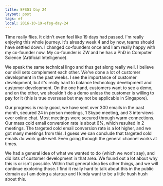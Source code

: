 ```yaml
---
title: EFSG1 Day 24
layout: post
tags: ef
local: 2016-10-19-efsg-day-24
---
```


Time really flies. It didn't even feel like 19 days had passed. I'm really enjoying this whole journey. It's already week 4 and by now, teams should have settled down. I changed co-founders once and I am really happy with my co-founder now. My co-founder is ZW and he has a PhD in Computer Science (Artificial Intelligence).

We speak the same technical lingo and thus get along really well. I believe our skill sets complement each other. We've done a lot of customer development in the past weeks. I see the importance of customer development, but it's really hard to balance technology development and customer development. On the one hand, customers want to see a demo, and on the other, we shouldn't do a demo unless the customer is willing to pay for it (this is true overseas but may not be applicable in Singapore).

Our progress is really good, we have sent over 300 emails in the past month, secured 24 in person meetings, 1 Skype meeting, and 3 interviews over online chat. Most meetings were secured through warm connections. Our mass cold email conversion rate is about 6%, which resulted in 2 meetings. The targeted cold email conversion rate is a lot higher, and we got many meetings from this. I guess we can conclude that targeted cold emails do work quite well. Even going through the general channel works at times. 

We had a general idea of what we wanted to do (which we won't say), and did lots of customer development in that area. We found out a lot about why this is or isn't possible. Within that general idea lies other things, and we will continue exploring those. I find it really hard to talk about this in the public domain as I am doing a startup and I kinda want to be a little hush hush about this.